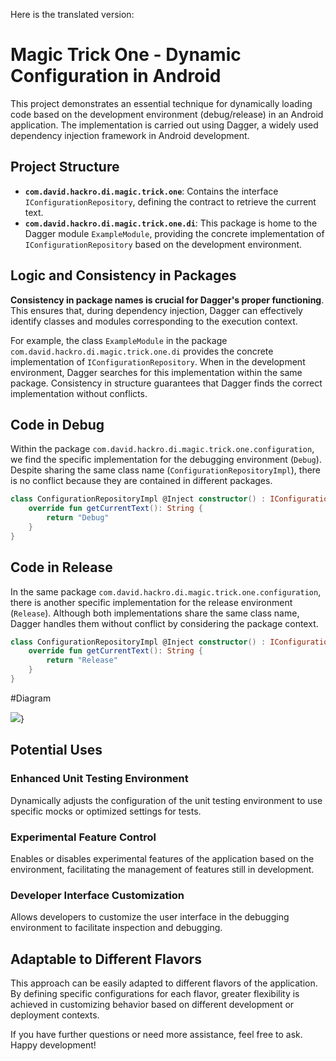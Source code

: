 Here is the translated version:

# Magic Trick One - Dynamic Configuration in Android

This project demonstrates an essential technique for dynamically loading code based on the development environment (debug/release) in an Android application. The implementation is carried out using Dagger, a widely used dependency injection framework in Android development.

## Project Structure

- **`com.david.hackro.di.magic.trick.one`**: Contains the interface `IConfigurationRepository`, defining the contract to retrieve the current text.
- **`com.david.hackro.di.magic.trick.one.di`**: This package is home to the Dagger module `ExampleModule`, providing the concrete implementation of `IConfigurationRepository` based on the development environment.

## Logic and Consistency in Packages

**Consistency in package names is crucial for Dagger's proper functioning**. This ensures that, during dependency injection, Dagger can effectively identify classes and modules corresponding to the execution context.

For example, the class `ExampleModule` in the package `com.david.hackro.di.magic.trick.one.di` provides the concrete implementation of `IConfigurationRepository`. When in the development environment, Dagger searches for this implementation within the same package. Consistency in structure guarantees that Dagger finds the correct implementation without conflicts.

## Code in Debug

Within the package `com.david.hackro.di.magic.trick.one.configuration`, we find the specific implementation for the debugging environment (`Debug`). Despite sharing the same class name (`ConfigurationRepositoryImpl`), there is no conflict because they are contained in different packages.

```kotlin
class ConfigurationRepositoryImpl @Inject constructor() : IConfigurationRepository {
    override fun getCurrentText(): String {
        return "Debug"
    }
}
```

## Code in Release

In the same package `com.david.hackro.di.magic.trick.one.configuration`, there is another specific implementation for the release environment (`Release`). Although both implementations share the same class name, Dagger handles them without conflict by considering the package context.

```kotlin
class ConfigurationRepositoryImpl @Inject constructor() : IConfigurationRepository {
    override fun getCurrentText(): String {
        return "Release"
    }
}
```

#Diagram

[![](https://mermaid.ink/img/pako:eNqdksFqwzAMhl9F6NSy5gXM6KXdoYdd2h4NRYvVzCyxg2yPli7vPid0hLJlrLtJ_L8_WT-6YOkNo8KyphDWliqhRjuAoYfNyrujrZJQtN5tufXBRi9nuPQegAeoOK6SCLu451OczRXsolhX9Xqn3Yh6OlHT1vzsTap5fN-Kf7eGR3SPmBr7DTrh2-RJhzW_pOofH_2NueWaKfBd1MkMHz-K4jaW3n6bU1Es_7CkglKYIgewLkRyJcNsUOb3E79W_Il51TIVF9iwNGRNvp0hDY3xlRvWqHJpSN40atdlH6Xod2dXooqSeIGpNRl7PTVUR6oDd58PnOgT?type=png)](https://mermaid.live/edit#pako:eNqdksFqwzAMhl9F6NSy5gXM6KXdoYdd2h4NRYvVzCyxg2yPli7vPid0hLJlrLtJ_L8_WT-6YOkNo8KyphDWliqhRjuAoYfNyrujrZJQtN5tufXBRi9nuPQegAeoOK6SCLu451OczRXsolhX9Xqn3Yh6OlHT1vzsTap5fN-Kf7eGR3SPmBr7DTrh2-RJhzW_pOofH_2NueWaKfBd1MkMHz-K4jaW3n6bU1Es_7CkglKYIgewLkRyJcNsUOb3E79W_Il51TIVF9iwNGRNvp0hDY3xlRvWqHJpSN40atdlH6Xod2dXooqSeIGpNRl7PTVUR6oDd58PnOgT)}

## Potential Uses

### Enhanced Unit Testing Environment

Dynamically adjusts the configuration of the unit testing environment to use specific mocks or optimized settings for tests.

### Experimental Feature Control

Enables or disables experimental features of the application based on the environment, facilitating the management of features still in development.

### Developer Interface Customization

Allows developers to customize the user interface in the debugging environment to facilitate inspection and debugging.

## Adaptable to Different Flavors

This approach can be easily adapted to different flavors of the application. By defining specific configurations for each flavor, greater flexibility is achieved in customizing behavior based on different development or deployment contexts.

If you have further questions or need more assistance, feel free to ask. Happy development!